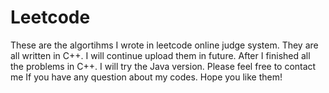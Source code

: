 Leetcode
========
These are the algortihms I wrote in leetcode online judge system. They are all written in C++. I will continue upload them in future.
After I finished all the problems in C++. I will try the Java version.
Please feel free to contact me If you have any question about my codes.
Hope you like them!
